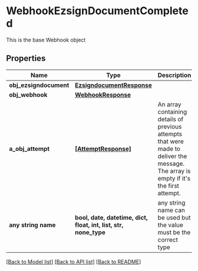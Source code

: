 # WebhookEzsignDocumentCompleted

This is the base Webhook object

## Properties
Name | Type | Description | Notes
------------ | ------------- | ------------- | -------------
**obj_ezsigndocument** | [**EzsigndocumentResponse**](EzsigndocumentResponse.md) |  | 
**obj_webhook** | [**WebhookResponse**](WebhookResponse.md) |  | 
**a_obj_attempt** | [**[AttemptResponse]**](AttemptResponse.md) | An array containing details of previous attempts that were made to deliver the message. The array is empty if it&#39;s the first attempt. | 
**any string name** | **bool, date, datetime, dict, float, int, list, str, none_type** | any string name can be used but the value must be the correct type | [optional]

[[Back to Model list]](../README.md#documentation-for-models) [[Back to API list]](../README.md#documentation-for-api-endpoints) [[Back to README]](../README.md)


